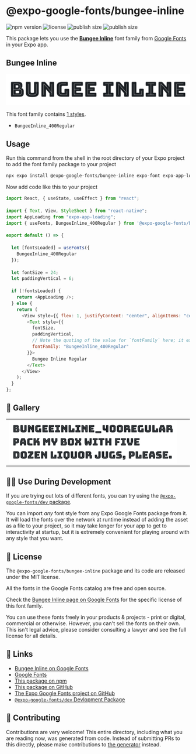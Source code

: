 # @expo-google-fonts/bungee-inline

![npm version](https://flat.badgen.net/npm/v/@expo-google-fonts/bungee-inline)
![license](https://flat.badgen.net/github/license/expo/google-fonts)
![publish size](https://flat.badgen.net/packagephobia/install/@expo-google-fonts/bungee-inline)
![publish size](https://flat.badgen.net/packagephobia/publish/@expo-google-fonts/bungee-inline)

This package lets you use the [**Bungee Inline**](https://fonts.google.com/specimen/Bungee+Inline) font family from [Google Fonts](https://fonts.google.com/) in your Expo app.

## Bungee Inline

![Bungee Inline](./font-family.png)

This font family contains [1 styles](#-gallery).

- `BungeeInline_400Regular`

## Usage

Run this command from the shell in the root directory of your Expo project to add the font family package to your project

```sh
npx expo install @expo-google-fonts/bungee-inline expo-font expo-app-loading
```

Now add code like this to your project

```js
import React, { useState, useEffect } from "react";

import { Text, View, StyleSheet } from "react-native";
import AppLoading from "expo-app-loading";
import { useFonts, BungeeInline_400Regular } from '@expo-google-fonts/bungee-inline';

export default () => {

  let [fontsLoaded] = useFonts({
    BungeeInline_400Regular
  });

  let fontSize = 24;
  let paddingVertical = 6;

  if (!fontsLoaded) {
    return <AppLoading />;
  } else {
    return (
      <View style={{ flex: 1, justifyContent: "center", alignItems: "center" }}>
        <Text style={{
          fontSize,
          paddingVertical,
          // Note the quoting of the value for `fontFamily` here; it expects a string!
          fontFamily: "BungeeInline_400Regular"
        }}>
          Bungee Inline Regular
        </Text>
      </View>
    );
  }
};
```

## 🔡 Gallery


||||
|-|-|-|
|![BungeeInline_400Regular](./BungeeInline_400Regular.ttf.png)||||


## 👩‍💻 Use During Development

If you are trying out lots of different fonts, you can try using the [`@expo-google-fonts/dev` package](https://github.com/expo/google-fonts/tree/master/font-packages/dev#readme).

You can import _any_ font style from any Expo Google Fonts package from it. It will load the fonts over the network at runtime instead of adding the asset as a file to your project, so it may take longer for your app to get to interactivity at startup, but it is extremely convenient for playing around with any style that you want.


## 📖 License

The `@expo-google-fonts/bungee-inline` package and its code are released under the MIT license.

All the fonts in the Google Fonts catalog are free and open source.

Check the [Bungee Inline page on Google Fonts](https://fonts.google.com/specimen/Bungee+Inline) for the specific license of this font family.

You can use these fonts freely in your products & projects - print or digital, commercial or otherwise. However, you can't sell the fonts on their own. This isn't legal advice, please consider consulting a lawyer and see the full license for all details.

## 🔗 Links

- [Bungee Inline on Google Fonts](https://fonts.google.com/specimen/Bungee+Inline)
- [Google Fonts](https://fonts.google.com/)
- [This package on npm](https://www.npmjs.com/package/@expo-google-fonts/bungee-inline)
- [This package on GitHub](https://github.com/expo/google-fonts/tree/master/font-packages/bungee-inline)
- [The Expo Google Fonts project on GitHub](https://github.com/expo/google-fonts)
- [`@expo-google-fonts/dev` Devlopment Package](https://github.com/expo/google-fonts/tree/master/font-packages/dev)

## 🤝 Contributing

Contributions are very welcome! This entire directory, including what you are reading now, was generated from code. Instead of submitting PRs to this directly, please make contributions to [the generator](https://github.com/expo/google-fonts/tree/master/packages/generator) instead.
